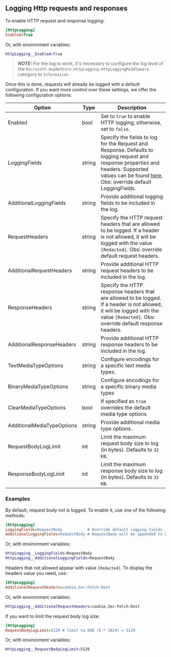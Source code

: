 
## Logging Http requests and responses

To enable HTTP request and response logging:

```ini
[HttpLogging]
Enabled=True
```

Or, with environment variables:

```sh
HttpLogging__Enabled=True
```

> **_NOTE:_** For the log to work, it's necessary to configure the log level of the `Microsoft.AspNetCore.HttpLogging.HttpLoggingMiddleware` category to `Information`

Once this is done, requests will already be logged with a default configuration. If you want more control over these settings, we offer the following configuration options:

| Option                           |Type | Description |
|----------------------------------|-----|-------------|
| Enabled               |bool| Set to `true` to enable HTTP logging; otherwise, set to `false`. |
| LoggingFields       |string| Specify the fields to log for the Request and Response. Defaults to logging request and response properties and headers. Supported values can be found [here](https://learn.microsoft.com/en-us/dotnet/api/microsoft.aspnetcore.httplogging.httploggingfields?view=aspnetcore-6.0). Obs: override default LoggingFields. |
| AdditionalLoggingFields |string| Provide additional logging fields to be included in the log. |
| RequestHeaders      |string| Specify the HTTP request headers that are allowed to be logged. If a header is not allowed, it will be logged with the value `[Redacted]`. Obs: override default request headers. |
| AdditionalRequestHeaders |string| Provide additional HTTP request headers to be included in the log. |
| ResponseHeaders     |string| Specify the HTTP response headers that are allowed to be logged. If a header is not allowed, it will be logged with the value `[Redacted]`. Obs: override default response headers. |
| AdditionalResponseHeaders |string| Provide additional HTTP response headers to be included in the log. |
| TextMediaTypeOptions    |string| Configure encodings for a specific text media types. |
| BinaryMediaTypeOptions    |string| Configure encodings for a specific binary media types |
| ClearMediaTypeOptions		|bool| If specified as `true` overrides the default media type options
| AdditionalMediaTypeOptions |string| Provide additional media type options. |
| RequestBodyLogLimit    |int| Limit the maximum request body size to log (in bytes). Defaults to `32 KB`. |
| ResponseBodyLogLimit   |int| Limit the maximum response body size to log (in bytes). Defaults to `32 KB`. |

### Examples
By default, request body not is logged. To enable it, use one of the following methods:

```ini
[HttpLogging]
LoggingFields=RequestBody           # Override default logging fields
AdditionalLoggingFields=RequestBody # RequestBody will be appended to default logging fields
```

Or, with environment variables:

```sh
HttpLogging__LoggingFields=RequestBody
HttpLogging__AdditionalLoggingFields=RequestBody
```

Headers that not allowed appear with value `[Redacted]`. To display the headers value you need, use:

```ini
[HttpLogging]
AdditionalRequestHeaders=cookie,Sec-Fetch-Dest
```

Or, with environment variables:

```sh
HttpLogging__AdditionalRequestHeaders=cookie,Sec-Fetch-Dest
```

If you want to limit the request body log size:

```ini
[HttpLogging]
RequestBodyLogLimit=5120 # limit to 5KB (5 * 1024) = 5120
```

Or, with environment variables:

```sh
HttpLogging__RequestBodyLogLimit=5120
```
